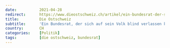 ```yaml
---
date:          2021-04-28
redirect:      https://www.dieostschweiz.ch/artikel/ein-bundesrat-der-sich-auf-sein-volk-blind-verlassen-kann-M7jvNxp
title:         Die Ostschweiz
subtitle:      'Ein Bundesrat, der sich auf sein Volk blind verlassen kann'
country:       CH
categories:    [Politik]
tags:          [die ostschweiz, bundesrat]
---
```

